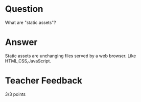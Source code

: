 # Question

What are "static assets"?

# Answer
Static assets are unchanging files served by a web browser.
Like HTML,CSS,JavaScript.
# Teacher Feedback

3/3 points